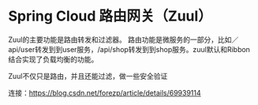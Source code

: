 # Spring Cloud 路由网关（Zuul）

Zuul的主要功能是路由转发和过滤器。 路由功能是微服务的一部分，比如／api/user转发到到user服务，/api/shop转发到到shop服务。zuul默认和Ribbon结合实现了负载均衡的功能。

Zuul不仅只是路由，并且还能过滤，做一些安全验证

连接：https://blog.csdn.net/forezp/article/details/69939114
